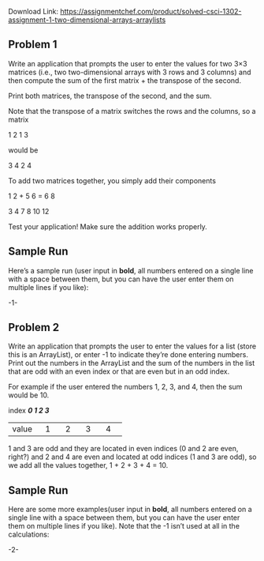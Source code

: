 Download Link: https://assignmentchef.com/product/solved-csci-1302-assignment-1-two-dimensional-arrays-arraylists
<br>
<h2>Problem 1</h2>

Write an application that prompts the user to enter the values for two 3×3 matrices (i.e., two two-dimensional arrays with 3 rows and 3 columns) and then compute the sum of the first matrix + the transpose of the second.

Print both matrices, the transpose of the second, and the sum.

Note that the transpose of a matrix switches the rows and the columns, so a matrix

1        2                         1     3

would be

3        4                         2     4

To add two matrices together, you simply add their components

1        2     +     5     6     =        6       8

3        4            7     8            10     12

Test your application! Make sure the addition works properly.

<h2>Sample Run</h2>

Here’s a sample run (user input in <strong>bold</strong>, all numbers entered on a single line with a space between them, but you can have the user enter them on multiple lines if you like):

-1-

<h2>Problem 2</h2>

Write an application that prompts the user to enter the values for a list (store this is an ArrayList), or enter -1 to indicate they’re done entering numbers. Print out the numbers in the ArrayList and the sum of the numbers in the list that are odd with an even index or that are even but in an odd index.

For example if the user entered the numbers 1, 2, 3, and 4, then the sum would be 10.

index <strong><em>0 1 2 3</em></strong>

<table width="150">

 <tbody>

  <tr>

   <td width="51">value</td>

   <td width="25">1</td>

   <td width="25">2</td>

   <td width="25">3</td>

   <td width="25">4</td>

  </tr>

 </tbody>

</table>

1 and 3 are odd and they are located in even indices (0 and 2 are even, right?) and 2 and 4 are even and located at odd indices (1 and 3 are odd), so we add all the values together, 1 + 2 + 3 + 4 = 10.

<h2>Sample Run</h2>

Here are some more examples(user input in <strong>bold</strong>, all numbers entered on a single line with a space between them, but you can have the user enter them on multiple lines if you like). Note that the -1 isn’t used at all in the calculations:

-2-